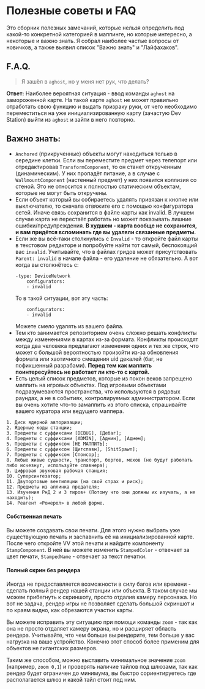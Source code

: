 # Полезные советы и FAQ

Это сборник полезных замечаний, которые нельзя определить под какой-то конкретной категорией в маппинге, но которые интересно, а некоторые и важно знать. Я собрал наиболее частые вопросы от новичков, а также выявил список "Важно знать" и "Лайфахаков".
## F.A.Q.

> Я зашёл в `aghost`, но у меня нет рук, что делать? 

**Ответ:** Наиболее вероятная ситуация - ввод команды `aghost` на замороженной карте. На такой карте `aghost` не может правильно отработать свою функцию и выдать призраку руки, от чего необходимо переместиться на уже инициализированную карту (зачастую Dev Station) выйти из `aghost` и зайти в него повторно. 
## Важно знать:
* `Anchored` (прикрученные) объекты могут находиться только в середине клетки. Если вы переместите предмет через телепорт или отредактировав `TransformComponent`, то он станет открученным (динамическим). У них пропадёт питание, а в случае с `WallmountComponent` (настенный предмет) у них появится коллизия со стеной. Это не относится к полностью статическим объектам, которые не могут быть откручены.
* Если объект который вы собираетесь удалять привязан к кнопке или выключателю, то сначала отвяжите его с помощью конфигуратора сетей. Иначе связь сохранится в файле карты как invalid. В лучшем случае карта не перестаёт работать но может показывать лишние ошибки/предупреждения. **В худшем - карта вообще не сохранится, и вам придётся вспоминать где вы удаляли связанные предметы.**
* Если же вы всё-таки столкнулись с `Invalid` - то откройте файл карты в текстовом редакторе и попробуйте найти тот самый, беспокоящий вас `invalid`. Учитывайте, что в файлах гридов может присутствовать `Parent: invalid` в начале файла - его удаление не обязательно. А вот когда вы столкнётесь с:
  ```
  -type: DeviceNetwork
	  configurators:
	  - invalid
  ```
  То в такой ситуации, вот эту часть:
  ```
	  configurators:
	  - invalid
	```
	Можете смело удалять из вашего файла.
* Тем кто занимается репозиторием очень сложно решать конфликты между изменениями в картах из-за формата. Конфликты происходят когда два человека предлагают изменения одних и тех же строк, что может с большой вероятностью произойти из-за обновления формата или хаотичного смещения uid декалей (баг, не пофикшенный разрабами). **Перед тем как маппить поинтересуйтесь не работает ли кто-то с картой.**
* Есть целый список предметов, которые из покон веков запрещено маппить на игровых объектах. Под игровыми объектами подразумеваются пространства, что используются в рядовых раундах, а не в событиях, контролируемых администратором. Если вы очень хотите что-то замаппить из этого списка, спрашивайте вашего куратора или ведущего маппера.
```
1. Диск ядерной авторизации;
2. Ядерные коды станции;
3. Предметы с суффиксами [DEBUG], [Дебаг];
4. Предметы с суффиксами [ADMIN], [Админ], [Адмем];
5. Предметы с суффиксом [НЕ МАППИТЬ];
6. Предметы с суффиксом [Щитспавн], [ShitSpawn];
7. Предметы с суффиксом [Спонсор];
8. Любые живые сущности, транспорт, боргов, мехов (не будут работать либо исчезнут, используйте спавнера);
9. Цифровая звуковая рабочая станция;
10. Суперсинтезатор;
11. Двупортовые вентиляции (на свой страх и риск);
12. Предметы из аплинка предателя;
13. Изучения РнД 2 и 3 тиров+ (Потому что они должны их изучать, а не находить);
14. Реагент «Ромерол» в любой форме.
```

#### Собственная печать
Вы можете создавать свои печати. Для этого нужно выбрать уже существующую печать и заспавнить её на инициализированной карте. После чего откройте VV этой печати и найдите компоненту `StampComponent`. В ней вы можете изменить `StampedColor` - отвечает за цвет печати, `StampedName` - отвечает за текст печатки.

#### Полный скрин без рендера
Иногда не предоставляется возможности в силу багов или времени - сделать полный рендер нашей станции или объекта. В таком случае мы можем прибегнуть к скриншоту, просто отдалив камеру персонажа. Но вот не задача, рендер игры не позволяет сделать большой скриншот и по краям видно, как обрезаются участки карты.

Вы можете исправить эту ситуацию при помощи команды `zoom` - так как она не просто отдаляет камеру экрана, но и расширяет область рендера. Учитывайте, что чем больше вы рендерите, тем больше у вас нагрузка на ваше устройство. Конечно этот способ более применим для объектов не гигантских размеров. 

Таким же способом, можно выставить минимальное значение `zoom` (например, `zoom 0,1`) и проверять наличие тайлов под шлюзами, так как рендер будет ограничен до минимума, вы быстро сориентируетесь где располагается шлюз и какой тайл стоит под ним.

